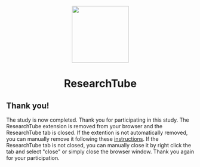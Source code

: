 <p align="center">
	<img src="../img/logo.png" width="152" />
</p>
<h1 align="center">
    ResearchTube
</h1>

## Thank you!
The study is now completed. Thank you for participating in this study. The ResearchTube extension is removed from your browser and the ResearchTube tab is closed. If the extention is not automatically removed, you can manually remove it following these [instructions](https://support.google.com/chrome_webstore/answer/2664769?hl=en). If the ResearchTube tab is not closed, you can manually close it by right click the tab and select "close" or simply close the browser window. Thank you again for your participation.
